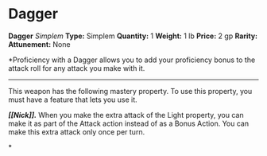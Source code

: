 # Dagger

**Dagger**
_Simplem_
**Type:** Simplem
**Quantity:** 1
**Weight:** 1 lb
**Price:** 2 gp
**Rarity:** 
**Attunement:** None

*Proficiency with a Dagger allows you to add your proficiency bonus to the attack roll for any attack you make with it.
<div class="mastery-container"><hr />
<p>This weapon has the following mastery property. To use this property, you must have a feature that lets you use it.

***[[Nick]].*** When you make the extra attack of the Light property, you can make it as part of the Attack action instead of as a Bonus Action. You can make this extra attack only once per turn.</p>*